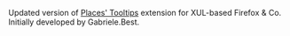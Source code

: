 ﻿Updated version of <a href="https://web.archive.org/web/20171102011123/https://addons.mozilla.org/en-US/firefox/addon/places-tooltips/">Places' Tooltips</a> extension for XUL-based Firefox & Co.
Initially developed by Gabriele.Best.